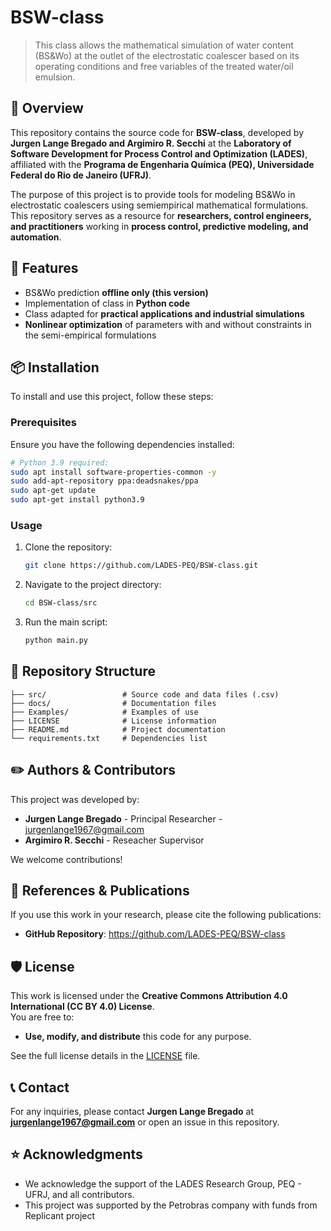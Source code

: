 # BSW-class
> This class allows the mathematical simulation of water content (BS&Wo) at the outlet of the electrostatic coalescer based on its operating conditions and free variables of the treated water/oil emulsion.

## 📖 Overview
This repository contains the source code for **BSW-class**, developed by **Jurgen Lange Bregado and Argimiro R. Secchi** at the **Laboratory of Software Development for Process Control and Optimization (LADES)**, affiliated with the **Programa de Engenharia Química (PEQ), Universidade Federal do Rio de Janeiro (UFRJ)**.

The purpose of this project is to provide tools for modeling BS&Wo in electrostatic coalescers using semiempirical mathematical formulations. This repository serves as a resource for **researchers, control engineers, and practitioners**  working in **process control, predictive modeling, and automation**.

## 🚀 Features
- BS&Wo prediction **offline only (this version)**
- Implementation of class in **Python code**
- Class adapted for **practical applications and industrial simulations**
- **Nonlinear optimization** of parameters with and without constraints in the semi-empirical formulations

## 📦 Installation
To install and use this project, follow these steps:

### Prerequisites
Ensure you have the following dependencies installed:
```bash
# Python 3.9 required:
sudo apt install software-properties-common -y
sudo add-apt-repository ppa:deadsnakes/ppa
sudo apt-get update
sudo apt-get install python3.9
```

### Usage
1. Clone the repository:
   ```bash
   git clone https://github.com/LADES-PEQ/BSW-class.git
   ```
2. Navigate to the project directory:
   ```bash
   cd BSW-class/src
   ```
3. Run the main script:
   ```bash
   python main.py
   ```


## 📂 Repository Structure
```
├── src/                 # Source code and data files (.csv)
├── docs/                # Documentation files
├── Examples/            # Examples of use
├── LICENSE              # License information
├── README.md            # Project documentation
└── requirements.txt     # Dependencies list
```

## ✏️ Authors & Contributors
This project was developed by:

- **Jurgen Lange Bregado** - Principal Researcher - jurgenlange1967@gmail.com
- **Argimiro R. Secchi**   - Reseacher Supervisor

We welcome contributions!

## 🔬 References & Publications
If you use this work in your research, please cite the following publications:
- **GitHub Repository**: https://github.com/LADES-PEQ/BSW-class

## 🛡 License
This work is licensed under the **Creative Commons Attribution 4.0 International (CC BY 4.0) License**.  
You are free to:
- **Use, modify, and distribute** this code for any purpose.

See the full license details in the [LICENSE](LICENSE) file.

## 📞 Contact
For any inquiries, please contact **Jurgen Lange Bregado** at **jurgenlange1967@gmail.com** or open an issue in this repository.

## ⭐ Acknowledgments
- We acknowledge the support of the LADES Research Group, PEQ - UFRJ, and all contributors.
- This project was supported by the Petrobras company with funds from Replicant project

